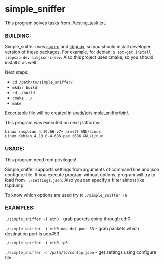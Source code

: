 # simple_sniffer

This program solves tasks from ./testing_task.txt.

### BUILDING:
Simple_sniffer uses [json-c](https://github.com/json-c/json-c) and [libpcap](https://github.com/the-tcpdump-group/libpcap), so you should install developer version of these packages. For example, for debian:
`$ apt-get install libpcap-dev libjson-c-dev`.
Also this project uses cmake, so you should install it as well.

Next steps:
- `cd /path/to/simple_sniffer/`
- `mkdir build`
- `cd ./build`
- `cmake ../`
- `make`

Executable file will be created in /path/to/simple_sniffer/bin/.

This program was executed on next platforms:
```
Linux raspbian 4.19.66-v7+ armv7l GNU/Linux
Linux debian 4.19.0-4-686-pae i686 GNU/Linux
```
### USAGE:
This program need root privileges!

Simple_sniffer supports settings from arguments of command line and json configure file.
If you execute program without options, program will try to load from `../settings.json`.
Also you can specify a filter almost like tcpdump.

To know which options are used try to `./simple_sniffer -h`

### EXAMPLES:

`./simple_sniffer -i eth0` - grab packets going through eth0

`./simple_sniffer -i eth0 udp dst port 53` - grab packets which destination port is udp#53

`./simple_sniffer -i eth0 ip6`

`./simple_sniffer -c /path/to/config.json` - get settings using configure file

